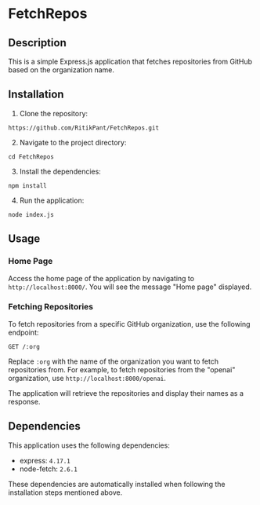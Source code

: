 # FetchRepos

## Description

This is a simple Express.js application that fetches repositories from GitHub based on the organization name.

## Installation

1. Clone the repository:
```
https://github.com/RitikPant/FetchRepos.git
```

2. Navigate to the project directory:
```
cd FetchRepos
```

3. Install the dependencies:
```
npm install
```

4. Run the application:
```
node index.js
```

## Usage

### Home Page

Access the home page of the application by navigating to `http://localhost:8000/`. You will see the message "Home page" displayed.

### Fetching Repositories

To fetch repositories from a specific GitHub organization, use the following endpoint:
```
GET /:org
```

Replace `:org` with the name of the organization you want to fetch repositories from. For example, to fetch repositories from the "openai" organization, use `http://localhost:8000/openai`.

The application will retrieve the repositories and display their names as a response.

## Dependencies

This application uses the following dependencies:

- express: `4.17.1`
- node-fetch: `2.6.1`

These dependencies are automatically installed when following the installation steps mentioned above.
